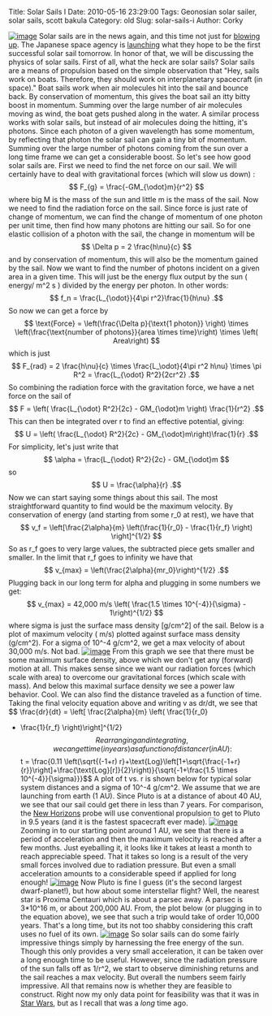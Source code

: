 Title: Solar Sails I
Date: 2010-05-16 23:29:00
Tags: Geonosian solar sailer, solar sails, scott bakula
Category: old
Slug: solar-sails-i
Author: Corky


[![image](http://1.bp.blogspot.com/_fa6AZDCsHnY/S_C9Ll986gI/AAAAAAAAACY/eTykcbU6PTE/s200/solarsail.jpg)](http://1.bp.blogspot.com/_fa6AZDCsHnY/S_C9Ll986gI/AAAAAAAAACY/eTykcbU6PTE/s1600/solarsail.jpg)
Solar sails are in the news again, and this time not just for [blowing
up](http://www.cbsnews.com/stories/2005/06/22/tech/main703405.shtml).
The Japanese space agency is
[launching](http://www.space.com/businesstechnology/japan-venus-double-mission-100516.html)
what they hope to be the first successful solar sail tomorrow. In honor
of that, we will be discussing the physics of solar sails.
First of all, what the heck are solar sails? Solar sails are a means of
propulsion based on the simple observation that "Hey, sails work on
boats. Therefore, they should work on interplanetary spacecraft (in
space)." Boat sails work when air molecules hit into the sail and bounce
back. By conservation of momentum, this gives the boat sail an itty
bitty boost in momentum. Summing over the large number of air molecules
moving as wind, the boat gets pushed along in the water. A similar
process works with solar sails, but instead of air molecules doing the
hitting, it's photons. Since each photon of a given wavelength has some
momentum, by reflecting that photon the solar sail can gain a tiny bit
of momentum. Summing over the large number of photons coming from the
sun over a long time frame we can get a considerable boost. So let's see
how good solar sails are.
First we need to find the net force on our sail. We will certainly have
to deal with gravitational forces (which will slow us down) :
$$ F_{g} = \frac{-GM_{\odot}m}{r^2} $$
where big M is the mass of the sun and little m is the mass of the sail.
Now we need to find the radiation force on the sail. Since force is just
rate of change of momentum, we can find the change of momentum of one
photon per unit time, then find how many photons are hitting our sail.
So for one elastic collision of a photon with the sail, the change in
momentum will be
$$ \Delta p = 2 \frac{h\nu}{c} $$
and by conservation of momentum, this will also be the momentum gained
by the sail. Now we want to find the number of photons incident on a
given area in a given time. This will just be the energy flux output by
the sun ( energy/ m^2 s ) divided by the energy per photon. In other
words:
$$ f_n = \frac{L_{\odot}}{4\pi r^2}\frac{1}{h\nu} .$$
So now we can get a force by
$$ \text{Force} = \left(\frac{\Delta p}{\text{1 photon}} \right)
\times \left(\frac{\text{number of photons}}{area \times
time}\right) \times \left( Area\right) $$
which is just
$$ F_{rad} = 2 \frac{h\nu}{c} \times \frac{L_\odot}{4\pi r^2
h\nu} \times \pi R^2 = \frac{L_{\odot} R^2}{2cr^2} .$$
So combining the radiation force with the gravitation force, we have a
net force on the sail of
$$ F = \left( \frac{L_{\odot} R^2}{2c} - GM_{\odot}m \right)
\frac{1}{r^2} .$$
This can then be integrated over r to find an effective potential,
giving:
$$ U = \left( \frac{L_{\odot} R^2}{2c} -
GM_{\odot}m\right)\frac{1}{r} .$$
For simplicity, let's just write that
$$ \alpha = \frac{L_{\odot} R^2}{2c} - GM_{\odot}m $$
so
$$ U = \frac{\alpha}{r} .$$
Now we can start saying some things about this sail. The most
straightforward quantity to find would be the maximum velocity. By
conservation of energy (and starting from some r_0 at rest), we have
that
$$ v_f = \left[\frac{2\alpha}{m} \left(\frac{1}{r_0} -
\frac{1}{r_f} \right) \right]^{1/2} $$
So as r_f goes to very large values, the subtracted piece gets smaller
and smaller. In the limit that r_f goes to infinity we have that
$$ v_{max} = \left(\frac{2\alpha}{mr_0}\right)^{1/2} .$$
Plugging back in our long term for alpha and plugging in some numbers we
get:
$$ v_{max} = 42,000 m/s \left( \frac{1.5 \times 10^{-4}}{\sigma} -
1\right)^{1/2} $$
where sigma is just the surface mass density [g/cm^2] of the sail.
Below is a plot of maximum velocity ( m/s) plotted against surface mass
density (g/cm^2). For a sigma of 10^-4 g/cm^2, we get a max velocity
of about 30,000 m/s. Not bad.
[![image](http://4.bp.blogspot.com/_fa6AZDCsHnY/S_CjbwxG-JI/AAAAAAAAAB4/PS7tTqbmLUE/s400/maxvel.png)](http://4.bp.blogspot.com/_fa6AZDCsHnY/S_CjbwxG-JI/AAAAAAAAAB4/PS7tTqbmLUE/s1600/maxvel.png)
From this graph we see that there must be some maximum surface density,
above which we don't get any (forward) motion at all. This makes sense
since we want our radiation forces (which scale with area) to overcome
our gravitational forces (which scale with mass). And below this maximal
surface density we see a power law behavior. Cool.
We can also find the distance traveled as a function of time. Taking the
final velocity equation above and writing v as dr/dt, we see that
$$ \frac{dr}{dt} = \left[ \frac{2\alpha}{m} \left( \frac{1}{r_0}
- \frac{1}{r_f} \right)\right]^{1/2} $$
Rearranging and integrating, we can get time (in years) as a function of
distance r (in AU):
$$ t = \frac{0.11 \left(\sqrt{(-1+r)
r}+\text{Log}\left[1+\sqrt{\frac{-1+r}{r}}\right]+\frac{\text{Log}[r]}{2}\right)}{\sqrt{-1+\frac{1.5
\times 10^{-4}}{\sigma}}}$$
A plot of t vs. r is shown below for typical solar system distances and
a sigma of 10^-4 g/cm^2. We assume that we are launching from earth (1
AU). Since Pluto is at a distance of about 40 AU, we see that our sail
could get there in less than 7 years. For comparison, the [New
Horizons](http://pluto.jhuapl.edu/) probe will use conventional
propulsion to get to Pluto in 9.5 years (and it is the fastest
spacecraft ever made).
[![image](http://1.bp.blogspot.com/_fa6AZDCsHnY/S_Ck6enlpVI/AAAAAAAAACI/_gjIHLCm_G8/s400/ssplutolong.png)](http://1.bp.blogspot.com/_fa6AZDCsHnY/S_Ck6enlpVI/AAAAAAAAACI/_gjIHLCm_G8/s1600/ssplutolong.png)
Zooming in to our starting point around 1 AU, we see that there is a
period of acceleration and then the maximum velocity is reached after a
few months. Just eyeballing it, it looks like it takes at least a month
to reach appreciable speed. That it takes so long is a result of the
very small forces involved due to radiation pressure. But even a small
acceleration amounts to a considerable speed if applied for long enough!
[![image](http://1.bp.blogspot.com/_fa6AZDCsHnY/S_CopsUAIrI/AAAAAAAAACQ/_-IqCnf8xs8/s400/sscloseup.png)](http://1.bp.blogspot.com/_fa6AZDCsHnY/S_CopsUAIrI/AAAAAAAAACQ/_-IqCnf8xs8/s1600/sscloseup.png)
Now Pluto is fine I guess (it's the second largest dwarf-planet!), but
how about some interstellar flight? Well, the nearest star is Proxima
Centauri which is about a parsec away. A parsec is 3*10^16 m, or about
200,000 AU. From, the plot below (or plugging in to the equation above),
we see that such a trip would take of order 10,000 years. That's a long
time, but its not too shabby considering this craft uses no fuel of its
own.
[![image](http://3.bp.blogspot.com/_fa6AZDCsHnY/S_Cgqa_fqDI/AAAAAAAAABw/xxgjj5VEZww/s400/ssTOTHESTARS.png)](http://3.bp.blogspot.com/_fa6AZDCsHnY/S_Cgqa_fqDI/AAAAAAAAABw/xxgjj5VEZww/s1600/ssTOTHESTARS.png)
So solar sails can do some fairly impressive things simply by harnessing
the free energy of the sun. Though this only provides a very small
acceleration, it can be taken over a long enough time to be useful.
However, since the radiation pressure of the sun falls off as 1/r^2, we
start to observe diminishing returns and the sail reaches a max
velocity. But overall the numbers seem fairly impressive. All that
remains now is whether they are feasible to construct. Right now my only
data point for feasibility was that it was in [Star
Wars](http://www.starwars.com/databank/starship/solarsailer/), but as I
recall that was a *long* time ago.

